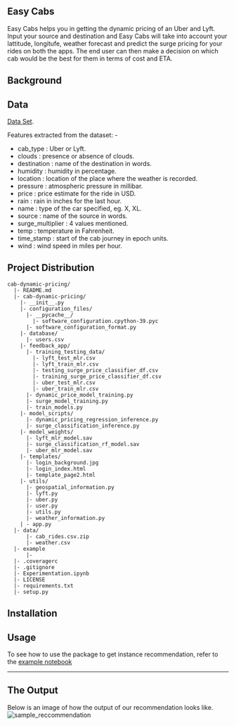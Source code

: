 ## Easy Cabs
Easy Cabs helps you in getting the dynamic pricing of an Uber and Lyft. Input your source and destination and Easy Cabs will take into account your lattitude, longitufe, weather forecast and predict the surge pricing for your rides on both the apps. The end user can then make a decision on which cab would be the best for them in terms of cost and ETA.

## Background


## Data
[Data Set](https://www.kaggle.com/ravi72munde/uber-lyft-cab-prices). 

Features extracted from the dataset: -
  - cab_type : Uber or Lyft.
  - clouds : presence or absence of clouds.
  - destination : name of the destination in words.
  - humidity : humidity in percentage.
  - location : location of the place where the weather is recorded.
  - pressure : atmospheric pressure in millibar.
  - price : price estimate for the ride in USD.
  - rain : rain in inches for the last hour.
  - name : type of the car specified, eg. X, XL.
  - source : name of the source in words.
  - surge_multiplier : 4 values mentioned. 
  - temp : temperature in Fahrenheit.
  - time_stamp : start of the cab journey in epoch units.
  - wind : wind speed in miles per hour.

## Project Distribution

```
cab-dynamic-pricing/
  |- README.md
  |- cab-dynamic-pricing/
    |- __init__.py
    |- configuration_files/
      |- __pycache__/
        |- software_configuration.cpython-39.pyc
      |- software_configuration_format.py
    |- database/
      |- users.csv
    |- feedback_app/
      |- training_testing_data/
        |- lyft_test_mlr.csv
        |- lyft_train_mlr.csv
        |- testing_surge_price_classifier_df.csv
        |- training_surge_price_classifier_df.csv
        |- uber_test_mlr.csv
        |- uber_train_mlr.csv
      |- dynamic_price_model_training.py
      |- surge_model_training.py
      |- train_models.py
    |- model_scripts/
      |- dynamic_pricing_regression_inference.py
      |- surge_classification_inference.py
    |- model_weights/
      |- lyft_mlr_model.sav
      |- surge_classification_rf_model.sav
      |- uber_mlr_model.sav
    |- templates/
      |- login_background.jpg
      |- login_index.html
      |- template_page2.html
    |- utils/
      |- geospatial_information.py
      |- lyft.py
      |- uber.py
      |- user.py
      |- utils.py
      |- weather_information.py
    | - app.py
  |- data/
      |- cab_rides.csv.zip
      |- weather.csv
  |- example
      |-
  |- .coveragerc
  |- .gitignore
  |- Experimentation.ipynb
  |- LICENSE
  |- requirements.txt
  |- setup.py
```
## Installation


## Usage

To see how to use the package to get instance recommendation, 
refer to the [example notebook](examples/examples.ipynb)

---
## The Output
Below is an image of how the output of our recommendation looks like.
![sample_reccommendation](./docs/sample-recommendation.PNG)
